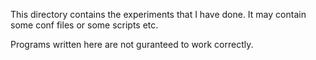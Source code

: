 This directory contains the experiments that I have done.
It may contain some conf files or some scripts etc.

Programs written here are not guranteed to work correctly. 

